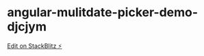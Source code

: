 # angular-mulitdate-picker-demo-djcjym

[Edit on StackBlitz ⚡️](https://stackblitz.com/edit/angular-mulitdate-picker-demo-djcjym)